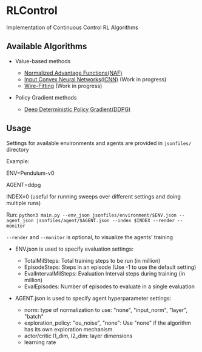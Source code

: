 # RLControl
Implementation of Continuous Control RL Algorithms

## Available Algorithms
* Value-based methods
  * [Normalized Advantage Functions(NAF)](https://arxiv.org/abs/1603.00748)
  * [Input Convex Neural Networks(ICNN)](https://arxiv.org/abs/1609.07152) (Work in progress)
  * [Wire-Fitting](http://www.leemon.com/papers/1993bk3.pdf) (Work in progress)
  
* Policy Gradient methods
  * [Deep Deterministic Policy Gradient(DDPG)](https://arxiv.org/abs/1509.02971)

## Usage
Settings for available environments and agents are provided in `jsonfiles/` directory

Example:

ENV=Pendulum-v0

AGENT=ddpg

INDEX=0 (useful for running sweeps over different settings and doing multiple runs)

Run: `python3 main.py --env_json jsonfiles/environment/$ENV.json --agent_json jsonfiles/agent/$AGENT.json --index $INDEX --render --monitor`


`--render` and `--monitor` is optional, to visualize the agents' training

* ENV.json is used to specify evaluation settings:
  * TotalMilSteps: Total training steps to be run (in million)
  * EpisodeSteps: Steps in an episode (Use -1 to use the default setting)
  * EvalIntervalMilSteps: Evaluation Interval steps during training (in million)
  * EvalEpisodes: Number of episodes to evaluate in a single evaluation
  
* AGENT.json is used to specify agent hyperparameter settings: 
  * norm: type of normalization to use: "none", "input_norm", "layer", "batch"
  * exploration_policy: "ou_noise", "none": Use "none" if the algorithm has its own exploration mechanism
  * actor/critic l1_dim, l2_dim: layer dimensions
  * learning rate
  
